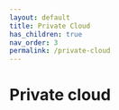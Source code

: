 ```yaml
---
layout: default
title: Private Cloud
has_children: true
nav_order: 3
permalink: /private-cloud
---
```


# Private cloud
